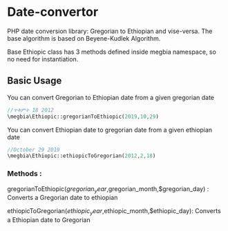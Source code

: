 # Date-convertor
PHP date conversion library: Gregorian to Ethiopian and vise-versa.
The base algorithm is based on Beyene-Kudlek Algorithm.

Base Ethiopic class has 3 methods defined inside megbia namespace, so no need for instantiation.

## Basic Usage

You can convert Gregorian to Ethiopian date from a given gregorian date

```php
//ጥቅምት 18 2012
\megbia\Ethiopic::gregorianToEthiopic(2019,10,29)
```

You can convert Ethiopian date to gregorian date from a given ethiopian date

```php
//October 29 2019
\megbia\Ethiopic::ethiopicToGregorian(2012,2,18)
```

### Methods :

gregorianToEthiopic($gregorian_year,$gregorian_month,$gregorian_day) : Converts a Gregorian date to ethiopian

ethiopicToGregorian($ethiopic_year,$ethiopic_month,$ethiopic_day): Converts a Ethiopian date to Gregorian

